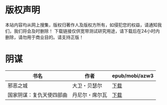 # 版权声明

本站内容均从网上搜集，版权归著作人及版权方所有，如侵犯您的权益，请通知我们，我们将会及时删除！ 下载链接仅供宽带测试研究用途，请下载后在24小时内删除，请勿用于商业目的。请支持正版！

# 阴谋

| 书名 | 作者 | epub/mobi/azw3 |
| --- | --- | --- |
| 邪恶之城 | 大卫・贝瑟尔 | [下载](https://url89.ctfile.com/f/31084289-1357037332-1f1148?p=8866) |
| 国家阴谋：复仇天使四部曲 | 丹尼尔・席尔瓦 | [下载](https://url89.ctfile.com/f/31084289-1357006003-518eb4?p=8866) |

